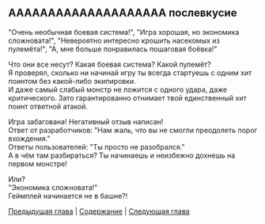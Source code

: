 ## AAAAAAAAAAAAAAAAAAAA послевкусие

"Очень необычная боевая система!", "Игра хорошая, но экономика сложновата!", "Невероятно интересно крошить насекомых из пулемёта!", "А, мне больше понравилась пошаговая боёвка!"

Что они все несут? Какая боевая система? Какой пулемёт?  
Я проверял, сколько ни начинай игру ты всегда стартуешь с одним хит поинтом без какой-либо экипировки.  
И даже самый слабый монстр не ложится с одного удара, даже критического. Зато гарантированно отнимает твой единственный хит поинт ответной атакой.

Игра забагована! Негативный отзыв написан!  
Ответ от разработчиков: "Нам жаль, что вы не смогли преодолеть порог вхождения."  
Ответы пользователей: "Ты просто не разобрался."  
А в чём там разбираться? Ты начинаешь и неизбежно дохнешь на первом монстре!

Или?  
"Экономика сложновата!"  
Геймплей начинается не в башне?!

[Предыдущая глава](01.md) |
[Содержание](../../README.md) |
[Следующая глава](03.md)